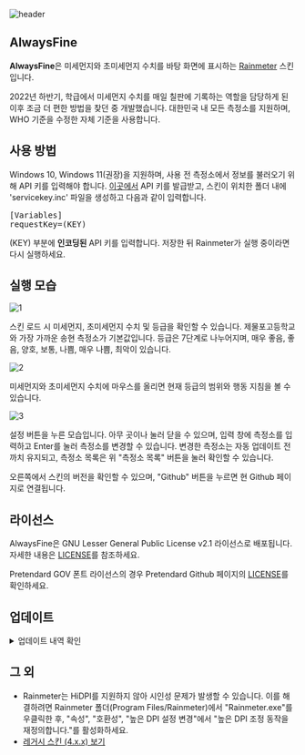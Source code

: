 ![header](https://user-images.githubusercontent.com/75381985/219609891-932a76c6-b85d-44d2-b5a9-82e5b0841ad2.jpg)

## AlwaysFine
**AlwaysFine**은 미세먼지와 초미세먼지 수치를 바탕 화면에 표시하는 [Rainmeter](https://www.rainmeter.net) 스킨입니다.

2022년 하반기, 학급에서 미세먼지 수치를 매일 칠판에 기록하는 역할을 담당하게 된 이후 조금 더 편한 방법을 찾던 중 개발했습니다. 대한민국 내 모든 측정소를 지원하며, WHO 기준을 수정한 자체 기준을 사용합니다.

## 사용 방법
Windows 10, Windows 11(권장)을 지원하며, 사용 전 측정소에서 정보를 불러오기 위해 API 키를 입력해야 합니다. [이곳에서](https://www.data.go.kr/data/15073861/openapi.do) API 키를 발급받고, 스킨이 위치한 폴더 내에 'servicekey.inc' 파일을 생성하고 다음과 같이 입력합니다.
<pre>
[Variables]
requestKey=(KEY)
</pre>
(KEY) 부분에 **인코딩된** API 키를 입력합니다. 저장한 뒤 Rainmeter가 실행 중이라면 다시 실행하세요.

## 실행 모습
![1](https://github.com/bunubbv/alwaysfine/assets/75381985/c20e759f-b619-4215-a32d-e0d980f99a06)

스킨 로드 시 미세먼지, 초미세먼지 수치 및 등급을 확인할 수 있습니다. 제물포고등학교와 가장 가까운 송현 측정소가 기본값입니다. 등급은 7단계로 나누어지며, 매우 좋음, 좋음, 양호, 보통, 나쁨, 매우 나쁨, 최악이 있습니다.

![2](https://github.com/bunubbv/alwaysfine/assets/75381985/8d74e6ae-0679-4e3e-ad05-0d918fa830d4)

미세먼지와 초미세먼지 수치에 마우스를 올리면 현재 등급의 범위와 행동 지침을 볼 수 있습니다.

![3](https://github.com/bunubbv/alwaysfine/assets/75381985/d01a547e-a454-4175-a06a-5f061ee0ad12)

설정 버튼을 누른 모습입니다. 아무 곳이나 눌러 닫을 수 있으며, 입력 창에 측정소를 입력하고 Enter를 눌러 측정소를 변경할 수 있습니다. 변경한 측정소는 자동 업데이트 전까치 유지되고, 측정소 목록은 위 "측정소 목록" 버튼을 눌러 확인할 수 있습니다.

오른쪽에서 스킨의 버전을 확인할 수 있으며, "Github" 버튼을 누르면 현 Github 페이지로 연결됩니다.

## 라이선스
AlwaysFine은 GNU Lesser General Public License v2.1 라이선스로 배포됩니다. 자세한 내용은 [LICENSE](/LICENSE)를 참조하세요.

Pretendard GOV 폰트 라이선스의 경우 Pretendard Github 페이지의 [LICENSE](https://github.com/orioncactus/pretendard/blob/main/LICENSE)를 확인하세요.

## 업데이트
<details>
  <summary>업데이트 내역 확인</summary>
&nbsp;

* 과거 내역은 별도로 기록하지 않았습니다.
* 2023-05-08 4.0.3
    * 송림 측정소 가동 중단으로 송현 측정소로 변경
* 2023-05-11 4.0.4
    * 업데이트 과정 중 생성되는 다운로드 폴더 삭제
* 2023-05-12 4.0.5
    * 업데이트 스크립트를 인라인으로 실행하여 속도 향상, 업데이트 이후 무한 루프 발생하는 버그 수정
    * 폰트 기본 탑재 및 설치 후 스킨이 자동으로 로드되지 않는 버그 수정
* 2023-08-11 5.0.0
    * 스킨 리팩토링 (불필요한 코드, 변수 정리 및 최적화, 약 Ln 600 > 400)
    * 업데이트 구조 변경으로 안정성 향상
        * 파일 다운로드 구조 변경
        * 파일 무결성 검증 진행
        * 호환성 문제로 요구 버전 윈도우 10으로 상향
        * 오류 방지를 위해 다시 시작 시 업데이트 반영
    * 스킨 디자인 및 폰트 변경
    * 변경한 측정소 정보가 저장되도록 변경
    * 스킨 로드 시 레이아웃 및 설정 자동 적용
    * 오픈 소스로 스킨 배포
    * 기존 8단계 등급에서 7단계로 변경 (심각 삭제)
* 2023-08-12 5.1.0
    * 업데이트 스크립트 버그 수정
* 2023-08-12 5.1.1
    * 레거시 스킨의 호환을 위해 버전 유지
* 2023-08-12 5.1.2
    * 업데이트 스크립트 버그 수정
    * 미세먼지 측정 시간이 잘못 나오는 버그 수정
* 2023-08-12 5.1.3
    * 버전 정보가 잘못 나오는 버그 수정
    * 버전 로드 실패 시 오류 메시지 출력
* 2023-08-14 5.2.0
    * 더 효율적인 구조를 적용하여 불필요한 함수, 변수 정리
    * 코드 리팩토링, 최적화 진행
* 2023-08-15 5.3.0
    * 코드 리팩토링, 최적화 진행
        * 기능이 중복되는 함수 통합
        * 불필요한 변수 삭제
        * 함수, 변수명 정리
        * 데이터 갱신 주기 처리 구조 변경
        * 그 외 유지보수를 위한 구조 변경
        * 불필요한 속성값을 제거하여 최적화
    * 가독성을 위해 고정폭 폰트(Pretendard GOV)로 변경
    * 미세먼지 등급의 글자 수가 다른 경우 간격을 조정하여 가독성 향상
    * 측정소 한 곳이 점검 중이어도 말풍선에 다른 측정소 정보가 나오게 변경
    * 인터넷 문제 혹은 잘못된 측정소 입력 시 상황에 따라 적절한 문구가 나오게 변경
    * 설정 창 페이드 인, 아웃 효과 적용
    * 설정 창의 배경이 실시간으로 변경되지 않던 문제 해결
    * 기존 7단계에서 매우 좋음 단계 삭제
* 2023-08-16 5.4.0
    * 코드 리팩토링, 최적화 진행
        * Windows 10 1909 이전 버전에서 업데이트 시 오류가 발생하는 문제 해결
        * 설정 창에서 입력한 내용이 나오지 않는 문제 해결
        * 업데이트를 Lua가 아닌 내부에서 처리하게 변경
        * 함수, 변수명 정리
    * 미세먼지 수치의 글자 수가 다른 경우 간격을 조정하여 가독성 향상
    * 설정 버튼 토글 기능 추가, 깜빡임 현상 해결
* 2023-08-28 5.4.1
    * 깃허브 링크 변경
    * 부자연스러운 문구 수정
    * 신뢰할 수 없는 측정값을 표시하지 않도록 변경
* 2023-08-30 5.4.2
    * Windows 10 1904에서 업데이트 중 파일이 손상되는 문제 해결
    * 업데이트 이후 스킨을 자동으로 다시 로드
    * 업데이트 코드를 분리하여 스킨 안정성 향상
    * 미세먼지 정보 갱신 시 스킨이 정렬되지 않는 문제 해결
* 2023-08-30 5.4.3
    * 미세먼지 정보가 갱신되지 않는 문제 해결
    * 코드 구조 개선 및 최적화
* 2023-09-01 5.4.4
    * 24:00으로 출력되는 시간 표기를 00:00으로 변경
* 2023-09-02 5.4.5
    * 인터넷 연결 실패 후 60초 뒤 자동으로 다시 로드
* 2023-09-16 5.4.6
    * 미세먼지, 초미세먼지의 측정소 상태가 잘못 출력되는 문제 해결
        * 측정 값에 오차가 존재해도 값을 표시하는 문제 해결
    * 텍스트 입력 상자가 간헐적으로 표시되지 않는 문제 해결
    * "점검 중" 문구를 "점검"으로 수정하여 가독성 향상
* 2023-09-20 5.4.7
    * "점검" 문구를 "점검 중"으로 복구
    * "깃허브 링크" 버튼을 "Github"로 수정
    * 정규표현식 파싱 실패 시 로그에 표시되는 오류 메시지 변경
    * 텍스트 입력 플러그인의 안정성을 위해 딜레이 적용
    * 이모지에 마우스를 올려도 등급 관련 말풍선이 나오도록 변경
    * 미세먼지, 초미세먼지 값이 모두 없을 시 배경이 바뀌지 않는 문제 해결
    * 측정소 입력의 길이 제한 완화
* 2023-09-22 5.4.8
    * 코드 구조 개선 및 최적화
        * 미세먼지 등급을 판단하는 코드 최적화
        * 텍스트 간격 조정의 구현 방식 변경
        * 오류 및 예외 발생 시 처리 구조 변경
        * 상위 속성 참조 기능을 사용해 코드 정리
        * 불필요한 DynamicVariables 속성 제거로 최적화
    * 간헐적으로 텍스트 입력 상자가 표시되지 않는 문제 해결
        * 텍스트 입력 플러그인에 적용했던 딜레이 제거
        * 간헐적으로 설정 창이 사라지는 문제 해결
    * 디자인 변경
        * 미세먼지 수치가 높을 때 이모지 영역을 침범하는 문제 해결
            * μm 단위의 간격 및 글자 크기 변경
        * 텍스트 정렬을 하나로 통일하여 가독성 향상
        * 텍스트 크기 조절, 스킨 높이 조절
    * 자체 등급이었던 "매우 좋음" 등급을 다시 추가
    * 개발 시 테스트를 위해 디버그 모드 추가
    * 그 외 오타, 사소한 버그 수정
* 2023-09-22 5.4.9
    * 미세먼지 등급이 갱신되지 않는 문제 해결
* 2023-09-24 5.4.10
    * 코드 구조 개선 및 최적화
        * 함수 및 변수명을 알아보기 쉽게 변경
        * 동적 변수 및 함수의 작동 범위를 파악하여 잠재적인 오류 수정
        * 기능 추가가 누적되어 난잡해진 코드 정리, 잠재적 안정성 문제 해결
        * 미세먼지 출력 부분 함수를 구조 개선으로 다시 통합
        * 인터넷 문제 발생 시 일정 시간 이후 다시 시도하는 기능 제거
        * 측정소 문제 발생 여부를 판단하는 함수 구조 변경
    * 미세먼지 등급 및 배경 색상이 갱신되지 않는 문제 해결
    * 미세먼지 수치가 높을 때 텍스트가 이모지 영역을 침범하는 문제 해결
    * 이모지 크기를 텍스트 높이에 맞게 조절
    * 일부 문구를 자연스럽게 변경
* 2023-09-24 5.4.11
    * 미세먼지 수치가 높을 때 조정된 간격이 이후에도 유지될 수 있는 잠재적 문제 해결
    * 미세먼지 등급의 모든 텍스트 간격을 수치가 높을 때 조정하여 가독성 향상
</details>

## 그 외
* Rainmeter는 HiDPI를 지원하지 않아 시인성 문제가 발생할 수 있습니다. 이를 해결하려면 Rainmeter 폴더(Program Files/Rainmeter)에서 "Rainmeter.exe"를 우클릭한 후, "속성", "호환성", "높은 DPI 설정 변경"에서 "높은 DPI 조정 동작을 재정의합니다."를 활성화하세요.
* [레거시 스킨 \(4.x.x) 보기](https://github.com/bunubbv/alwaysfine/tree/08fc0554353d3b64ec0ebb01d77568ae9ac6dd05)
